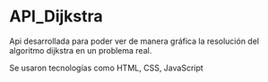 # API_Dijkstra
Api desarrollada para poder ver de manera gráfica la resolución del algoritmo dijkstra en un problema real.

Se usaron tecnologías como HTML, CSS, JavaScript 




